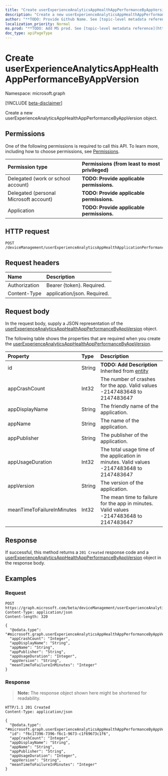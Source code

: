 ```yaml
---
title: "Create userExperienceAnalyticsAppHealthAppPerformanceByAppVersion"
description: "Create a new userExperienceAnalyticsAppHealthAppPerformanceByAppVersion object."
author: "**TODO: Provide Github Name. See [topic-level metadata reference](https://msgo.azurewebsites.net/add/document/guidelines/metadata.html#topic-level-metadata)**"
localization_priority: Normal
ms.prod: "**TODO: Add MS prod. See [topic-level metadata reference](https://msgo.azurewebsites.net/add/document/guidelines/metadata.html#topic-level-metadata)**"
doc_type: apiPageType
---
```


# Create userExperienceAnalyticsAppHealthAppPerformanceByAppVersion
Namespace: microsoft.graph

[!INCLUDE [beta-disclaimer](../../includes/beta-disclaimer.md)]

Create a new userExperienceAnalyticsAppHealthAppPerformanceByAppVersion object.

## Permissions
One of the following permissions is required to call this API. To learn more, including how to choose permissions, see [Permissions](/graph/permissions-reference).

|Permission type|Permissions (from least to most privileged)|
|:---|:---|
|Delegated (work or school account)|**TODO: Provide applicable permissions.**|
|Delegated (personal Microsoft account)|**TODO: Provide applicable permissions.**|
|Application|**TODO: Provide applicable permissions.**|

## HTTP request

<!-- {
  "blockType": "ignored"
}
-->
``` http
POST /deviceManagement/userExperienceAnalyticsAppHealthApplicationPerformanceByAppVersion
```

## Request headers
|Name|Description|
|:---|:---|
|Authorization|Bearer {token}. Required.|
|Content-Type|application/json. Required.|

## Request body
In the request body, supply a JSON representation of the [userExperienceAnalyticsAppHealthAppPerformanceByAppVersion](../resources/userexperienceanalyticsapphealthappperformancebyappversion.md) object.

The following table shows the properties that are required when you create the [userExperienceAnalyticsAppHealthAppPerformanceByAppVersion](../resources/userexperienceanalyticsapphealthappperformancebyappversion.md).

|Property|Type|Description|
|:---|:---|:---|
|id|String|**TODO: Add Description** Inherited from [entity](../resources/entity.md)|
|appCrashCount|Int32|The number of crashes for the app. Valid values -2147483648 to 2147483647|
|appDisplayName|String|The friendly name of the application.|
|appName|String|The name of the application.|
|appPublisher|String|The publisher of the application.|
|appUsageDuration|Int32|The total usage time of the application in minutes. Valid values -2147483648 to 2147483647|
|appVersion|String|The version of the application.|
|meanTimeToFailureInMinutes|Int32|The mean time to failure for the app in minutes. Valid values -2147483648 to 2147483647|



## Response

If successful, this method returns a `201 Created` response code and a [userExperienceAnalyticsAppHealthAppPerformanceByAppVersion](../resources/userexperienceanalyticsapphealthappperformancebyappversion.md) object in the response body.

## Examples

### Request
<!-- {
  "blockType": "request",
  "name": "create_userexperienceanalyticsapphealthappperformancebyappversion_from_"
}
-->
``` http
POST https://graph.microsoft.com/beta/deviceManagement/userExperienceAnalyticsAppHealthApplicationPerformanceByAppVersion
Content-Type: application/json
Content-length: 320

{
  "@odata.type": "#microsoft.graph.userExperienceAnalyticsAppHealthAppPerformanceByAppVersion",
  "appCrashCount": "Integer",
  "appDisplayName": "String",
  "appName": "String",
  "appPublisher": "String",
  "appUsageDuration": "Integer",
  "appVersion": "String",
  "meanTimeToFailureInMinutes": "Integer"
}
```


### Response
>**Note:** The response object shown here might be shortened for readability.
<!-- {
  "blockType": "response",
  "truncated": true,
  "@odata.type": "microsoft.graph.userExperienceAnalyticsAppHealthAppPerformanceByAppVersion"
}
-->
``` http
HTTP/1.1 201 Created
Content-Type: application/json

{
  "@odata.type": "#microsoft.graph.userExperienceAnalyticsAppHealthAppPerformanceByAppVersion",
  "id": "f6c17396-7396-f6c1-9673-c1f69673c1f6",
  "appCrashCount": "Integer",
  "appDisplayName": "String",
  "appName": "String",
  "appPublisher": "String",
  "appUsageDuration": "Integer",
  "appVersion": "String",
  "meanTimeToFailureInMinutes": "Integer"
}
```

